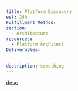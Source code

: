 ```yaml
---
title: Platform Discovery
est: 24h
Fulfillment Method: 
section:
  - Architecture
resources:
  - Platform Architect
Deliverables:
  

description: something
---
```


desc
